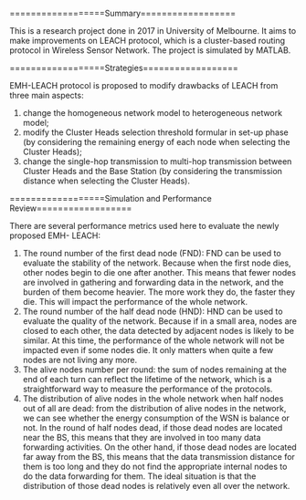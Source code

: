 ==================Summary==================

This is a research project done in 2017 in University of Melbourne. It aims to make improvements on LEACH protocol, which is a cluster-based routing protocol in Wireless Sensor Network. The project is simulated by MATLAB.


==================Strategies==================

EMH-LEACH protocol is proposed to modify drawbacks of LEACH from three main aspects:
1) change the homogeneous network model to heterogeneous network model;
2) modify the Cluster Heads selection threshold formular in set-up phase (by considering the remaining energy of each node when selecting the Cluster Heads); 
3) change the single-hop transmission to multi-hop transmission between Cluster Heads and the Base Station (by considering the transmission distance when selecting the Cluster Heads).

==================Simulation and Performance Review==================

There are several performance metrics used here to evaluate the newly proposed EMH- LEACH:
1) The round number of the first dead node (FND): FND can be used to evaluate the stability of the network. Because when the first node dies, other nodes begin to die one after another. This means that fewer nodes are involved in gathering and forwarding data in the network, and the burden of them become heavier. The more work they do, the faster they die. This will impact the performance of the whole network.
2) The round number of the half dead node (HND): HND can be used to evaluate the quality of the network. Because if in a small area, nodes are closed to each other, the data detected by adjacent nodes is likely to be similar. At this time, the performance of the whole network will not be impacted even if some nodes die. It only matters when quite a few nodes are not living any more.
3) The alive nodes number per round: the sum of nodes remaining at the end of each turn can reflect the lifetime of the network, which is a straightforward way to measure the performance of the protocols.
4) The distribution of alive nodes in the whole network when half nodes out of all are dead: from the distribution of alive nodes in the network, we can see whether the energy consumption of the WSN is balance or not. In the round of half nodes dead, if those dead nodes are located near the BS, this means that they are involved in too many data forwarding activities. On the other hand, if those dead nodes are located far away from the BS, this means that the data transmission distance for them is too long and they do not find the appropriate internal nodes to do the data forwarding for them. The ideal situation is that the distribution of those dead nodes is relatively even all over the network.
